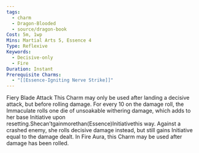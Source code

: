 ```yaml
---
tags:
  - charm
  - Dragon-Blooded
  - source/dragon-book
Cost: 5m, 1wp
Mins: Martial Arts 5, Essence 4
Type: Reflexive
Keywords:
  - Decisive-only
  - Fire
Duration: Instant
Prerequisite Charms:
  - "[[Essence-Igniting Nerve Strike]]"
---
```

Fiery Blade Attack This Charm may only be used after landing a decisive attack, but before rolling damage. For every 10 on the damage roll, the Immaculate rolls one die of unsoakable withering damage, which adds to her base Initiative upon resetting.Shecan’tgainmorethan(Essence)Initiativethis way. Against a crashed enemy, she rolls decisive damage instead, but still gains Initiative equal to the damage dealt. In Fire Aura, this Charm may be used after damage has been rolled.